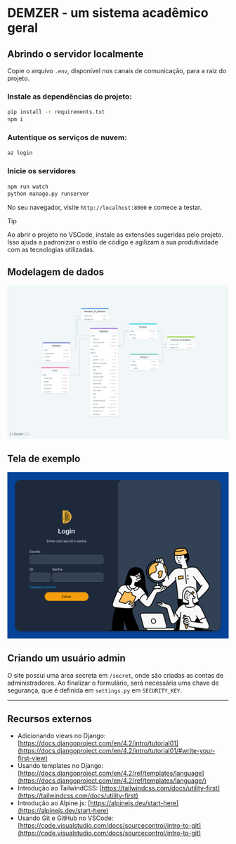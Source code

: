 # DEMZER - um sistema acadêmico geral

## Abrindo o servidor localmente

Copie o arquivo `.env`, disponível nos canais de comunicação, para a raiz do projeto.

### Instale as dependências do projeto:

```sh
pip install -r requirements.txt
npm i
```

### Autentique os serviços de nuvem:

```sh
az login
```

### Inicie os servidores

```sh
npm run watch
python manage.py runserver
```

No seu navegador, visite `http://localhost:8000` e comece a testar.

> [!TIP]
> Ao abrir o projeto no VSCode, instale as extensões sugeridas pelo projeto. Isso ajuda a padronizar o estilo de código e agilizam a sua produtividade com as tecnologias utilizadas.

## Modelagem de dados

![diagrama conceitual da base de dados](assets/db-diagram.png)

## Tela de exemplo

![tela de login](assets/login-screenshot.png)

## Criando um usuário admin

O site possui uma área secreta em `/secret`, onde são criadas as contas de administradores. Ao finalizar o formulário, será necessária uma chave de segurança, que é definida em `settings.py` em `SECURITY_KEY`.

---

## Recursos externos

- Adicionando views no Django: [https://docs.djangoproject.com/en/4.2/intro/tutorial01](https://docs.djangoproject.com/en/4.2/intro/tutorial01/#write-your-first-view)
- Usando templates no Django: [https://docs.djangoproject.com/en/4.2/ref/templates/language](https://docs.djangoproject.com/en/4.2/ref/templates/language/)
- Introdução ao TailwindCSS: [https://tailwindcss.com/docs/utility-first](https://tailwindcss.com/docs/utility-first)
- Introdução ao Alpine.js: [https://alpinejs.dev/start-here](https://alpinejs.dev/start-here)
- Usando Git e GitHub no VSCode: [https://code.visualstudio.com/docs/sourcecontrol/intro-to-git](https://code.visualstudio.com/docs/sourcecontrol/intro-to-git)
